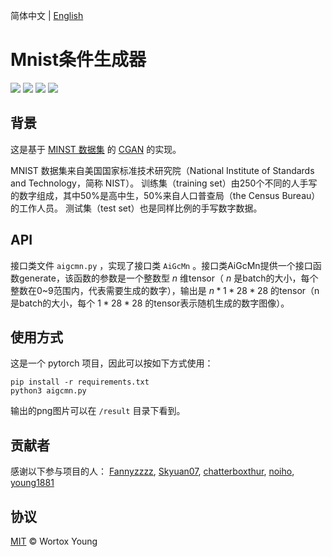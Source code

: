 简体中文 | [English](README.md)

# Mnist条件生成器

![](https://img.shields.io/badge/License-MIT-brightgreen.svg) ![](https://img.shields.io/badge/build-passing-brightgreen.svg) ![](https://img.shields.io/badge/Release-Ver2.0-blueviolet.svg) ![](https://img.shields.io/badge/python->=3.8-blue.svg)
## 背景
这是基于 [MINST 数据集]( http://yann.lecun.com/exdb/mnist/) 的 [CGAN](https://arxiv.org/abs/1411.1784) 的实现。

MNIST 数据集来自美国国家标准技术研究院（National Institute of Standards and Technology，简称 NIST）。 训练集（training set）由250个不同的人手写的数字组成，其中50%是高中生，50%来自人口普查局（the Census Bureau）的工作人员。 测试集（test set）也是同样比例的手写数字数据。

## API
接口类文件 `aigcmn.py` ，实现了接口类 `AiGcMn` 。接口类AiGcMn提供一个接口函数generate，该函数的参数是一个整数型 $n$ 维tensor（ $n$ 是batch的大小，每个整数在0~9范围内，代表需要生成的数字），输出是 $n*1*28*28$ 的tensor（n是batch的大小，每个 $1*28*28$ 的tensor表示随机生成的数字图像）。

## 使用方式

这是一个 pytorch 项目，因此可以按如下方式使用：

```
pip install -r requirements.txt
python3 aigcmn.py 
```

输出的png图片可以在 `/result` 目录下看到。

## 贡献者
感谢以下参与项目的人：
[Fannyzzzz](https://github.com/Fannyzzzz), [Skyuan07](https://github.com/Skyuan07), [chatterboxthur](https://github.com/chatterboxthur), [noiho](https://github.com/noiho), [young1881](https://github.com/young1881)
## 协议
[MIT](LICENSE) &copy; Wortox Young